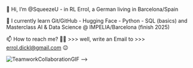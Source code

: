 👋 Hi, I’m @SqueezeU - in RL Errol, a German living in Barcelona/Spain

🌱 I currently learn Git/GitHub - Hugging Face - Python - SQL (basics) and Masterclass AI & Data Science @ IMPELIA/Barcelona (finish 2025)

📫 How to reach me? 🤷‍♂️ >>> well, write an Email to >>> errol.dickl@gmail.com 😉

![TeamworkCollaborationGIF](https://github.com/user-attachments/assets/ea40ff9d-3fbc-47d1-8f1d-26a3b198c46b)
-->
